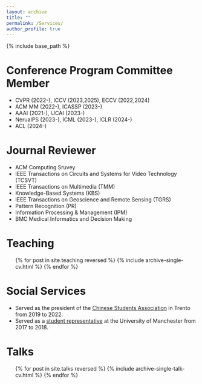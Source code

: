 ```yaml
---
layout: archive
title: ""
permalink: /Services/
author_profile: true
---
```


{% include base_path %}


  
Conference Program Committee Member
======
* CVPR (2022-), ICCV (2023,2025), ECCV (2022,2024)
* ACM MM (2022-), ICASSP (2023-)
* AAAI (2021-), IJCAI (2023-)
* NeruaIPS (2023-), ICML (2023-), ICLR (2024-)
* ACL (2024-)
<!-- * ACL (2022-), EMNLP (2022-), NAACL (2024-), EACL (2022-) -->

Journal Reviewer
======
* ACM Computing Sruvey
* IEEE Transactions on Circuits and Systems for Video Technology (TCSVT)
* IEEE Transactions on Multimedia (TMM)
* Knowledge-Based Systems (KBS)
* IEEE Transactions on Geoscience and Remote Sensing (TGRS)
* Pattern Recognition (PR)
* Information Processing & Management (IPM)
* BMC Medical Informatics and Decision Making


Teaching
======
  <ul>{% for post in site.teaching reversed %}
    {% include archive-single-cv.html %}
  {% endfor %}</ul>

Social Services
=======
* Served as the president of the [Chinese Students Association](https://www.cssui.org/) in Trento from 2019 to 2022.
* Served as a [student representative](https://www.yoursay.manchester.ac.uk/student-reps/) at the University of Manchester from 2017 to 2018.

Talks
======
  <ul>{% for post in site.talks reversed %}
    {% include archive-single-talk-cv.html  %}
  {% endfor %}</ul>